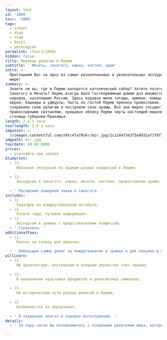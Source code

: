 ```yaml
---
layout: tour
id: '1009'
tour: '1009'
tags:
  - school
  - 4to6
  - 7to8
  - 9to11
  - permregion
permalink: /tours/1009/
hidden: false
title: Мировые религии в Перми
subtitle: ' Мечеть, синагога, кирха, костел, храм'
intro: >-
  Приглашаем Вас на одну из самых разноплановых и увлекательных экскурсий в
  мире!
summary: >-
  Знаете ли вы, где в Перми находятся католический собор? Хотите посетить
  Синагогу и Мечеть? Пермь всегда была гостеприимным домом для множества
  народов, населявших Россию. Здесь издавна жили татары, армяне, немцы, поляки,
  евреи, башкиры и удмурты. Часть из гостей Перми приняла православие. Другие
  сохранили свою религию и построили свои храмы. Все они мирно сосуществовали с
  православными святынями, придавая облику Перми черты настоящей миролюбивой
  столицы губернии Прикамья.
length: 2.5-3 часа
tourlength: 2.5-3 часа
imgasset: >-
  //images.contentful.com/x9tc47a70skr/mir.jpg/2c124473e375e8932a71f8f77f152c00/mir.jpg
imgpath: mir.jpg
tourdate: 00.00.0000
prices:
  - уточняйте при заказе
blueprint:
  - |2-
     Обзорная экскурсия по храмам разных конфессий в Перми; 
     
  - |2-
     Экскурсии в синагоге, кирхе, мечете, костеле, православном храме; 
     
  - ' Посещение кошерной лавки в синагоге. '
includes:
  - |2
     Трансфер на комфортабельном автобусе; 
  - |2
     Услуги гида, путевая информация; 
  - |2
     Экскурсии в храмах с представителями конфессий; 
  - ' Страховка. '
additionalFees:
  - |2-
     Платок на голову для девочек; 
     
  - ' Небольшую сумму денег на пожертвование в храмах и для покупок в церковных лавках, кошерной лавке. '
willLearn:
  - |2-
     Об архитектуре, внутреннем и внешнем убранстве этих зданий; 
     
  - |2-
     О назначении культовых предметов и религиозных символов; 
     
  - |2-
     Об историческом пути разных религий в Перми; 
     
  - |2-
     Особенностях их вероучения; 
     
  - ' О священных книгах и порядке богослужений. '
details:
  - ' За пару часов Вы познакомитесь с основными религиями мира, которые сформировали культурное наследие человечества – православие, католицизм, протестантизм, иудаизм и ислам. Побывав в костеле, синагоге, мечети, лютеранской кирхи и в и в православном храме Вы ощутите настоящую атмосферу религиозных обрядов. '

---
```

